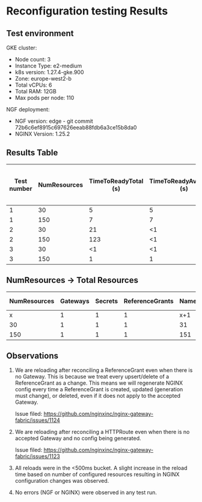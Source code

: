 # Reconfiguration testing Results

## Test environment

GKE cluster:

- Node count: 3
- Instance Type: e2-medium
- k8s version: 1.27.4-gke.900
- Zone: europe-west2-b
- Total vCPUs: 6
- Total RAM: 12GB
- Max pods per node: 110

NGF deployment:

- NGF version: edge - git commit 72b6c6ef8915c697626eeab88fdb6a3ce15b8da0
- NGINX Version: 1.25.2

## Results Table

| Test number | NumResources | TimeToReadyTotal (s) | TimeToReadyAvgSingle (s) | NGINX reloads | NGINX reload avg time (ms) |
| ----------- | ------------ | -------------------- | ------------------------ | ------------- | -------------------------- |
| 1           | 30           | 5                    | 5                        | 2             | 166                        |
| 1           | 150          | 7                    | 7                        | 2             | 353                        |
| 2           | 30           | 21                   | <1                       | 30            | 142                        |
| 2           | 150          | 123                  | <1                       | 46            | 190                        |
| 3           | 30           | <1                   | <1                       | 93            | 137                        |
| 3           | 150          | 1                    | 1                        | 453           | 127                        |

## NumResources -> Total Resources
| NumResources | Gateways | Secrets | ReferenceGrants | Namespaces | application Pods | application Services | HTTPRoutes | Total Resources |
| ------------ | -------- | ------- | --------------- | ---------- | ---------------- | -------------------- | ---------- | --------------- |
| x            | 1        | 1       | 1               | x+1        | 2x               | 2x                   | 3x         | <total>         |
| 30           | 1        | 1       | 1               | 31         | 60               | 60                   | 90         | 244             |
| 150          | 1        | 1       | 1               | 151        | 300              | 300                  | 450        | 1204            |

## Observations

1. We are reloading after reconciling a ReferenceGrant even when there is no Gateway. This is because we treat every
   upsert/delete of a ReferenceGrant as a change. This means we will regenerate NGINX config every time a ReferenceGrant
   is created, updated (generation must change), or deleted, even if it does not apply to the accepted Gateway.

   Issue filed: https://github.com/nginxinc/nginx-gateway-fabric/issues/1124

2. We are reloading after reconciling a HTTPRoute even when there is no accepted Gateway and no config being generated.

   Issue filed: https://github.com/nginxinc/nginx-gateway-fabric/issues/1123

3. All reloads were in the <500ms bucket. A slight increase in the reload time based on number of configured resources
   resulting in NGINX configuration changes was observed.

4. No errors (NGF or NGINX) were observed in any test run.
